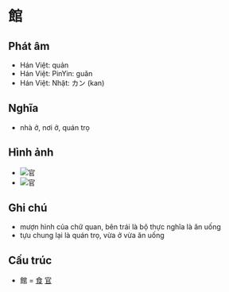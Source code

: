 # 館

## Phát âm
* Hán Việt: quản
* Hán Việt: PinYin: guǎn
* Hán Việt: Nhật: カン (kan)

## Nghĩa
* nhà ở, nơi ở, quán trọ

## Hình ảnh
* ![官](../img/官.1.png)
* ![官](../img/官.2.png)

## Ghi chú
* mượn hình của chữ quan, bên trái là bộ thực nghĩa là ăn uống
* tựu chung lại là quán trọ, vừa ở vừa ăn uống

## Cấu trúc
* 館 = [食](食.md) [官](官.md)

<script>window.HANZI_FIELD='館';</script>